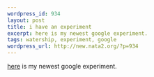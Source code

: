 ```yaml
--- 
wordpress_id: 934
layout: post
title: i have an experiment
excerpt: here is my newest google experiment.
tags: watership, experiment, google
wordpress_url: http://new.nata2.org/?p=934
---
```

<a href="http://watership.org">here</a> is my newest google experiment.
